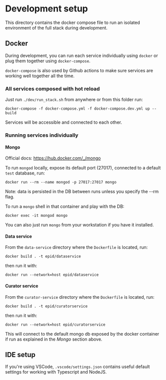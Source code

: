 # Development setup

This directory contains the docker compose file to run an isolated environment of the full stack during development.

## Docker

During development, you can run each service individually using `docker` or plug them together using `docker-compose`.

`docker-compose` is also used by Github actions to make sure services are working well together all the time.

### All services composed with hot reload

Just run `./dev/run_stack.sh` from anywhere or from this folder run:

```
docker-compose -f docker-compose.yml -f docker-compose.dev.yml up --build
```

Services will be accessible and connected to each other.

### Running services individually

#### Mongo

Official docs: https://hub.docker.com/_/mongo

To run `mongod` locally, expose its default port (27017), connected to a default `test` database, run:

```
docker run --rm --name mongod -p 27017:27017 mongo
```

Note: data is persisted in the DB between runs unless you specify the --rm flag.

To run a `mongo` shell in that container and play with the DB:

```
docker exec -it mongod mongo
```

You can also just run `mongo` from your workstation if you have it installed.

#### Data service

From the `data-service` directory where the `Dockerfile` is located, run:

```
docker build . -t epid/dataservice
```

then run it with:

```
docker run --network=host epid/dataservice
```

#### Curator service

From the `curator-service` directory where the `Dockerfile` is located, run:

```
docker build . -t epid/curatorservice
```

then run it with:

```
docker run --network=host epid/curatorservice
```

This will connect to the default mongo db exposed by the docker container if run as explained in the _Mongo_ section above.

## IDE setup

If you're using VSCode, `.vscode/settings.json` contains useful default settings for working with Typescript and NodeJS.